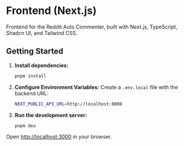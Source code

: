 # Frontend (Next.js)

Frontend for the Reddit Auto Commenter, built with Next.js, TypeScript, Shadcn UI, and Tailwind CSS.

## Getting Started

1. **Install dependencies:**

   ```bash
   pnpm install
   ```

2. **Configure Environment Variables:**
   Create a `.env.local` file with the backend URL:

   ```bash
   NEXT_PUBLIC_API_URL=http://localhost:8000
   ```

3. **Run the development server:**
   ```bash
   pnpm dev
   ```

Open [http://localhost:3000](http://localhost:3000) in your browser.
